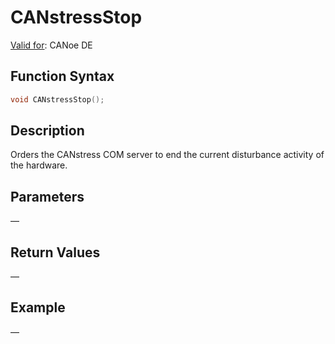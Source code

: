 # CANstressStop

[Valid for](../../../Shared/FeatureAvailability.md):  CANoe DE

## Function Syntax

```c
void CANstressStop();
```

## Description

Orders the CANstress COM server to end the current disturbance activity of the hardware.

## Parameters

—

## Return Values

—

## Example

—
